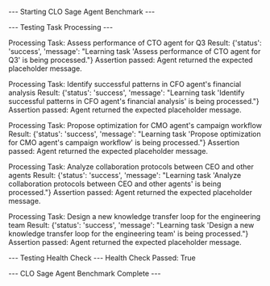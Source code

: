 --- Starting CLO Sage Agent Benchmark ---

--- Testing Task Processing ---

Processing Task: Assess performance of CTO agent for Q3
Result: {'status': 'success', 'message': "Learning task 'Assess performance of CTO agent for Q3' is being processed."}
Assertion passed: Agent returned the expected placeholder message.

Processing Task: Identify successful patterns in CFO agent's financial analysis
Result: {'status': 'success', 'message': "Learning task 'Identify successful patterns in CFO agent's financial analysis' is being processed."}
Assertion passed: Agent returned the expected placeholder message.

Processing Task: Propose optimization for CMO agent's campaign workflow
Result: {'status': 'success', 'message': "Learning task 'Propose optimization for CMO agent's campaign workflow' is being processed."}
Assertion passed: Agent returned the expected placeholder message.

Processing Task: Analyze collaboration protocols between CEO and other agents
Result: {'status': 'success', 'message': "Learning task 'Analyze collaboration protocols between CEO and other agents' is being processed."}
Assertion passed: Agent returned the expected placeholder message.

Processing Task: Design a new knowledge transfer loop for the engineering team
Result: {'status': 'success', 'message': "Learning task 'Design a new knowledge transfer loop for the engineering team' is being processed."}
Assertion passed: Agent returned the expected placeholder message.

--- Testing Health Check ---
Health Check Passed: True

--- CLO Sage Agent Benchmark Complete ---
